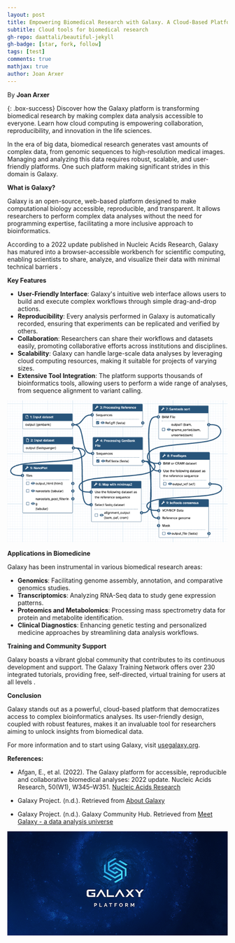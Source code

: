 ```yaml
---
layout: post
title: Empowering Biomedical Research with Galaxy. A Cloud-Based Platform
subtitle: Cloud tools for biomedical research
gh-repo: daattali/beautiful-jekyll
gh-badge: [star, fork, follow]
tags: [test]
comments: true
mathjax: true
author: Joan Arxer
---
```

By **Joan Arxer**

{: .box-success}
Discover how the Galaxy platform is transforming biomedical research by making complex data analysis accessible to everyone. Learn how cloud computing is empowering collaboration, reproducibility, and innovation in the life sciences.

In the era of big data, biomedical research generates vast amounts of complex data, from genomic sequences to high-resolution medical images. Managing and analyzing this data requires robust, scalable, and user-friendly platforms. One such platform making significant strides in this domain is Galaxy.

**What is Galaxy?**

Galaxy is an open-source, web-based platform designed to make computational biology accessible, reproducible, and transparent. It allows researchers to perform complex data analyses without the need for programming expertise, facilitating a more inclusive approach to bioinformatics.

According to a 2022 update published in Nucleic Acids Research, Galaxy has matured into a browser-accessible workbench for scientific computing, enabling scientists to share, analyze, and visualize their data with minimal technical barriers .

**Key Features**

- **User-Friendly Interface**: Galaxy's intuitive web interface allows users to build and execute complex workflows through simple drag-and-drop actions.
- **Reproducibility**: Every analysis performed in Galaxy is automatically recorded, ensuring that experiments can be replicated and verified by others.
- **Collaboration**: Researchers can share their workflows and datasets easily, promoting collaborative efforts across institutions and disciplines.
- **Scalability**: Galaxy can handle large-scale data analyses by leveraging cloud computing resources, making it suitable for projects of varying sizes.
- **Extensive Tool Integration**: The platform supports thousands of bioinformatics tools, allowing users to perform a wide range of analyses, from sequence alignment to variant calling.

![Workflow](/assets/img/workflow.png)


**Applications in Biomedicine**

Galaxy has been instrumental in various biomedical research areas:
- **Genomics**: Facilitating genome assembly, annotation, and comparative genomics studies.
- **Transcriptomics**: Analyzing RNA-Seq data to study gene expression patterns.
- **Proteomics and Metabolomics**: Processing mass spectrometry data for protein and metabolite identification.
- **Clinical Diagnostics**: Enhancing genetic testing and personalized medicine approaches by streamlining data analysis workflows.

**Training and Community Support**

Galaxy boasts a vibrant global community that contributes to its continuous development and support. The Galaxy Training Network offers over 230 integrated tutorials, providing free, self-directed, virtual training for users at all levels .


**Conclusion**

Galaxy stands out as a powerful, cloud-based platform that democratizes access to complex bioinformatics analyses. Its user-friendly design, coupled with robust features, makes it an invaluable tool for researchers aiming to unlock insights from biomedical data.

For more information and to start using Galaxy, visit [usegalaxy.org](https://usegalaxy.org.com/).


**References:**

- Afgan, E., et al. (2022). The Galaxy platform for accessible, reproducible and collaborative biomedical analyses: 2022 update. Nucleic Acids Research, 50(W1), W345–W351. [Nucleic Acids Research](https://doi.org/10.1093/nar/gkac247)

- Galaxy Project. (n.d.). Retrieved from [About Galaxy](https://galaxyproject.org/support/about-galaxy/)

- Galaxy Project. (n.d.). Galaxy Community Hub. Retrieved from [Meet Galaxy - a data analysis universe](https://galaxyproject.org/)



  
![galaxy](/assets/img/galaxy.png)
